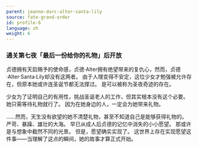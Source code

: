 ```yaml
---
parent: jeanne-darc-alter-santa-lily
source: fate-grand-order
id: profile-6
language: zh
weight: 6
---
```


### 通关第七夜「最后一份给你的礼物」后开放

贞德拥有天启赐予的使命感，贞德·Alter拥有绝望带来的复仇心，然而，贞德·Alter·Santa·Lily却没有这两者。
由于人理变得不安定，这位少女才勉强被允许存在，但原本她或许连圣诞节都无法撑过。
是可以被称为圣夜奇迹的存在。

少女为了证明自己的有用性，挑战圣诞老人的工作，但其实根本没有这个必要。
她只需等待礼物就行了。
因为在她身边的人，一定会为她带来礼物。

……然而，天生没有欲望的她不清楚礼物，甚至不知道自己是能够获得礼物的。
严苛、暴躁、雄壮的大海。
早已从成人后贞德的记忆中消失的小小愿望。
那或许是与想象中截然不同的光景。
但是，愿望确实实现了。
这世界上存在实现愿望这件事——当理解了这点的瞬间，她的故事才算正式开始。
